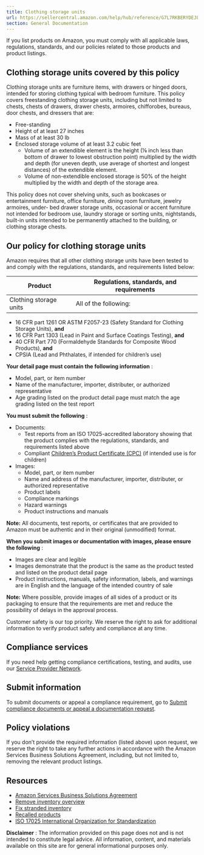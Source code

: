 ```yaml
---
title: Clothing storage units
url: https://sellercentral.amazon.com/help/hub/reference/G7L7RKBERYDEJ8QQ
section: General Documentation
---
```


If you list products on Amazon, you must comply with all applicable laws,
regulations, standards, and our policies related to those products and product
listings.

## Clothing storage units covered by this policy

Clothing storage units are furniture items, with drawers or hinged doors,
intended for storing clothing typical with bedroom furniture. This policy
covers freestanding clothing storage units, including but not limited to
chests, chests of drawers, drawer chests, armoires, chifforobes, bureaus, door
chests, and dressers that are:

  * Free-standing 
  * Height of at least 27 inches
  * Mass of at least 30 lb
  * Enclosed storage volume of at least 3.2 cubic feet
    * Volume of an extendible element is the height (⅛ inch less than bottom of drawer to lowest obstruction point) multiplied by the width and depth (for uneven depth, use average of shortest and longest distances) of the extendible element.
    * Volume of non-extendible enclosed storage is 50% of the height multiplied by the width and depth of the storage area.

This policy does not cover shelving units, such as bookcases or entertainment
furniture, office furniture, dining room furniture, jewelry armoires, under-
bed drawer storage units, occasional or accent furniture not intended for
bedroom use, laundry storage or sorting units, nightstands, built-in units
intended to be permanently attached to the building, or clothing storage
chests.

## Our policy for clothing storage units

Amazon requires that all other clothing storage units have been tested to and
comply with the regulations, standards, and requirements listed below:

Product | Regulations, standards, and requirements  
---|---  
Clothing storage units  |  All of the following:

  * 16 CFR part 1261 OR ASTM F2057-23 (Safety Standard for Clothing Storage Units), **and**
  * 16 CFR Part 1303 (Lead in Paint and Surface Coatings Testing), **and**
  * 40 CFR Part 770 (Formaldehyde Standards for Composite Wood Products), **and**
  * CPSIA (Lead and Phthalates, if intended for children’s use) 

  
  
**Your detail page must contain the following information** :

  * Model, part, or item number
  * Name of the manufacturer, importer, distributer, or authorized representative
  * Age grading listed on the product detail page must match the age grading listed on the test report

**You must submit the following** :

  * Documents:
    * Test reports from an ISO 17025-accredited laboratory showing that the product complies with the regulations, standards, and requirements listed above
    * Compliant [Children’s Product Certificate (CPC)](/gp/help/external/GSGB43AFZNDWD4U8) (if intended use is for children) 
  * Images:
    * Model, part, or item number
    * Name and address of the manufacturer, importer, distributer, or authorized representative
    * Product labels
    * Compliance markings
    * Hazard warnings
    * Product instructions and manuals

**Note:** All documents, test reports, or certificates that are provided to
Amazon must be authentic and in their original (unmodified) format.

**When you submit images or documentation with images, please ensure the
following** :

  * Images are clear and legible
  * Images demonstrate that the product is the same as the product tested and listed on the product detail page
  * Product instructions, manuals, safety information, labels, and warnings are in English and the language of the intended country of sale

**Note:** Where possible, provide images of all sides of a product or its
packaging to ensure that the requirements are met and reduce the possibility
of delays in the approval process.

Customer safety is our top priority. We reserve the right to ask for
additional information to verify product safety and compliance at any time.

## Compliance services

If you need help getting compliance certifications, testing, and audits, use
our [Service Provider Network](/gspn/searchpage/Compliance).

## Submit information

To submit documents or appeal a compliance requirement, go to [Submit
compliance documents or appeal a documentation
request](/gp/help/GC35Z63FGCUCUWXX).

## Policy violations

If you don’t provide the required information (listed above) upon request, we
reserve the right to take any further actions in accordance with the Amazon
Services Business Solutions Agreement, including, but not limited to, removing
the relevant product listings.

## Resources

  * [Amazon Services Business Solutions Agreement](/gp/help/external/G1791)
  * [Remove inventory overview](/gp/help/external/G200280650)
  * [Fix stranded inventory](/inventoryplanning/stranded-inventory/)
  * [Recalled products](/gp/help/external/G200164750)
  * [ISO 17025 International Organization for Standardization](https://www.iso.org/ISO-IEC-17025-testing-and-calibration-laboratories.html)

**Disclaimer** : The information provided on this page does not and is not
intended to constitute legal advice. All information, content, and materials
available on this site are for general informational purposes only.

